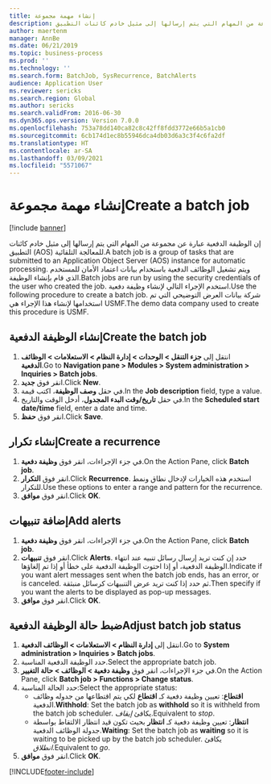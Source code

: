 ```yaml
---
title: إنشاء مهمة مجموعة
description: إن الوظيفة الدفعية عبارة عن مجموعة من المهام التي يتم إرسالها إلى مثيل خادم كائنات التطبيق‬ (AOS) للمعالجة التلقائية.
author: maertenm
manager: AnnBe
ms.date: 06/21/2019
ms.topic: business-process
ms.prod: ''
ms.technology: ''
ms.search.form: BatchJob, SysRecurrence, BatchAlerts
audience: Application User
ms.reviewer: sericks
ms.search.region: Global
ms.author: sericks
ms.search.validFrom: 2016-06-30
ms.dyn365.ops.version: Version 7.0.0
ms.openlocfilehash: 753a78dd140ca82c8c42ff8fdd3772e66b5a1cb0
ms.sourcegitcommit: 6cb174d1ec8b55946dca4db03d6a3c3f4c6fa2df
ms.translationtype: HT
ms.contentlocale: ar-SA
ms.lasthandoff: 03/09/2021
ms.locfileid: "5571067"
---
```

# <a name="create-a-batch-job"></a><span data-ttu-id="d9787-103">إنشاء مهمة مجموعة</span><span class="sxs-lookup"><span data-stu-id="d9787-103">Create a batch job</span></span>

[!include [banner](../../includes/banner.md)]

<span data-ttu-id="d9787-104">إن الوظيفة الدفعية عبارة عن مجموعة من المهام التي يتم إرسالها إلى مثيل خادم كائنات التطبيق‬ (AOS) للمعالجة التلقائية.</span><span class="sxs-lookup"><span data-stu-id="d9787-104">A batch job is a group of tasks that are submitted to an Application Object Server (AOS) instance for automatic processing.</span></span> <span data-ttu-id="d9787-105">ويتم تشغيل الوظائف الدفعية باستخدام بيانات اعتماد الأمان للمستخدم الذي قام بإنشاء الوظيفة.</span><span class="sxs-lookup"><span data-stu-id="d9787-105">Batch jobs are run by using the security credentials of the user who created the job.</span></span> <span data-ttu-id="d9787-106">استخدم الإجراء التالي لإنشاء وظيفة دفعية.</span><span class="sxs-lookup"><span data-stu-id="d9787-106">Use the following procedure to create a batch job.</span></span> <span data-ttu-id="d9787-107">شركة بيانات العرض التوضيحي التي تم استخدامها لإنشاء هذا الإجراء هي USMF.</span><span class="sxs-lookup"><span data-stu-id="d9787-107">The demo data company used to create this procedure is USMF.</span></span>


## <a name="create-the-batch-job"></a><span data-ttu-id="d9787-108">إنشاء الوظيفة الدفعية</span><span class="sxs-lookup"><span data-stu-id="d9787-108">Create the batch job</span></span>
1. <span data-ttu-id="d9787-109">انتقل إلى **جزء التنقل > الوحدات > إدارة النظام > الاستعلامات > الوظائف الدفعية**.</span><span class="sxs-lookup"><span data-stu-id="d9787-109">Go to **Navigation pane > Modules > System administration > Inquiries > Batch jobs**.</span></span>
2. <span data-ttu-id="d9787-110">انقر فوق **جديد**.</span><span class="sxs-lookup"><span data-stu-id="d9787-110">Click **New**.</span></span>
3. <span data-ttu-id="d9787-111">في حقل **وصف الوظيفة**، اكتب قيمة.</span><span class="sxs-lookup"><span data-stu-id="d9787-111">In the **Job description** field, type a value.</span></span>
4. <span data-ttu-id="d9787-112">في حقل **تاريخ/وقت البدء المجدول‬**، أدخل الوقت والتاريخ.</span><span class="sxs-lookup"><span data-stu-id="d9787-112">In the **Scheduled start date/time** field, enter a date and time.</span></span>
5. <span data-ttu-id="d9787-113">انقر فوق **حفظ**.</span><span class="sxs-lookup"><span data-stu-id="d9787-113">Click **Save**.</span></span>

## <a name="create-a-recurrence"></a><span data-ttu-id="d9787-114">إنشاء تكرار</span><span class="sxs-lookup"><span data-stu-id="d9787-114">Create a recurrence</span></span>
1. <span data-ttu-id="d9787-115">في جزء الإجراءات، انقر فوق **وظيفة دفعية**.</span><span class="sxs-lookup"><span data-stu-id="d9787-115">On the Action Pane, click **Batch job**.</span></span>
2. <span data-ttu-id="d9787-116">انقر فوق **التكرار**.</span><span class="sxs-lookup"><span data-stu-id="d9787-116">Click **Recurrence**.</span></span> <span data-ttu-id="d9787-117">استخدم هذه الخيارات لإدخال نطاق ونمط للتكرار.</span><span class="sxs-lookup"><span data-stu-id="d9787-117">Use these options to enter a range and pattern for the recurrence.</span></span>  
3. <span data-ttu-id="d9787-118">انقر فوق **موافق**.</span><span class="sxs-lookup"><span data-stu-id="d9787-118">Click **OK**.</span></span>

## <a name="add-alerts"></a><span data-ttu-id="d9787-119">إضافة تنبيهات</span><span class="sxs-lookup"><span data-stu-id="d9787-119">Add alerts</span></span>
1. <span data-ttu-id="d9787-120">في جزء الإجراءات، انقر فوق **وظيفة دفعية**.</span><span class="sxs-lookup"><span data-stu-id="d9787-120">On the Action Pane, click **Batch job**.</span></span>
2. <span data-ttu-id="d9787-121">انقر فوق **تنبيهات**.</span><span class="sxs-lookup"><span data-stu-id="d9787-121">Click **Alerts**.</span></span> <span data-ttu-id="d9787-122">حدد إن كنت تريد إرسال رسائل تنبيه عند انتهاء الوظيفة الدفعية‬، أو إذا احتوت الوظيفة الدفعية على خطأ أو إذا تم إلغاؤها.</span><span class="sxs-lookup"><span data-stu-id="d9787-122">Indicate if you want alert messages sent when the batch job ends, has an error, or is canceled.</span></span> <span data-ttu-id="d9787-123">ثم حدد إذا كنت تريد عرض التنبيهات كرسائل منبثقة.</span><span class="sxs-lookup"><span data-stu-id="d9787-123">Then specify if you want the alerts to be displayed as pop-up messages.</span></span>   
3. <span data-ttu-id="d9787-124">انقر فوق **موافق**.</span><span class="sxs-lookup"><span data-stu-id="d9787-124">Click **OK**.</span></span>

## <a name="adjust-batch-job-status"></a><span data-ttu-id="d9787-125">ضبط حالة الوظيفة الدفعية</span><span class="sxs-lookup"><span data-stu-id="d9787-125">Adjust batch job status</span></span>
1. <span data-ttu-id="d9787-126">انتقل إلى **إدارة النظام > الاستعلامات > الوظائف الدفعية**.</span><span class="sxs-lookup"><span data-stu-id="d9787-126">Go to **System administration > Inquiries > Batch jobs**.</span></span>
2. <span data-ttu-id="d9787-127">حدد الوظيفة الدفعية المناسبة.</span><span class="sxs-lookup"><span data-stu-id="d9787-127">Select the appropriate batch job.</span></span>
3. <span data-ttu-id="d9787-128">في جزء الإجراءات، انقر فوق **وظيفة دفعية > الوظائف > حالة التغيير**.</span><span class="sxs-lookup"><span data-stu-id="d9787-128">On the Action Pane, click **Batch job > Functions > Change status**.</span></span>
4. <span data-ttu-id="d9787-129">حدد الحالة المناسبة:</span><span class="sxs-lookup"><span data-stu-id="d9787-129">Select the appropriate status:</span></span>
    - <span data-ttu-id="d9787-130">**اقتطاع**: تعيين وظيفة دفعية كـ **اقتطاع** لكي يتم اقتطاعها من جدوله وظائف الدفعية.</span><span class="sxs-lookup"><span data-stu-id="d9787-130">**Withhold**: Set the batch job as **withhold** so it is withheld from the batch job scheduler.</span></span> <span data-ttu-id="d9787-131">يكافئ *إيقاف*.</span><span class="sxs-lookup"><span data-stu-id="d9787-131">Equivalent to *stop*.</span></span>
    - <span data-ttu-id="d9787-132">**انتظار**: تعيين وظيفة دفعية كـ **انتظار** بحيث تكون قيد انتظار الالتقاط بواسطة جدولة الوظائف الدفعية.</span><span class="sxs-lookup"><span data-stu-id="d9787-132">**Waiting**: Set the batch job as **waiting** so it is waiting to be picked up by the batch job scheduler.</span></span> <span data-ttu-id="d9787-133">يكافئ *انطلاق*.</span><span class="sxs-lookup"><span data-stu-id="d9787-133">Equivalent to *go*.</span></span>
5. <span data-ttu-id="d9787-134">انقر فوق **موافق**.</span><span class="sxs-lookup"><span data-stu-id="d9787-134">Click **OK**.</span></span>


[!INCLUDE[footer-include](../../../../includes/footer-banner.md)]